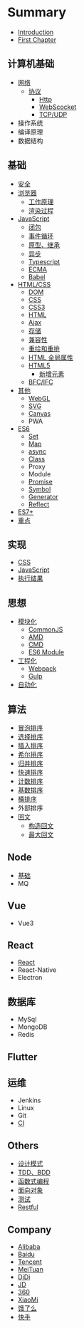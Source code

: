 # Summary

* [Introduction](README.md)
* [First Chapter](chapter1.md)

## 计算机基础

* [网络](/computer/network/README.md)
  * [协议](/computer/network/protocol/README.md)
    * [Http](/computer/network/protocol/http.md)
    * [WebScocket](/computer/network/protocol/webscocket.md)
    * [TCP/UDP](/computer/network/protocol/tcpudp.md)
* 操作系统
* 编译原理
* 数据结构

## 基础

* [安全](/base/security/README.md)
* [浏览器](/base/browser/README.md)
  * [工作原理](/base/browser/liu-lan-qi-gong-zuo-yuan-li.md)
  * [渲染过程](/base/browser/xuan-ran-guo-cheng.md)
* [JavaScript](/base/javascript/README.md)
  * [闭包](base/javascript/bi-bao.md)
  * [事件循环](base/javascript/shi-jian-xun-huan.md)
  * [原型、继承](base/javascript/yuan-xing-3001-ji-cheng.md)
  * [异步](/base/javascript/async.md)
  * [Typescript](/base/javascript/typescript.md)
  * [ECMA](/base/javascript/ecma.md)
  * [Babel](/base/javascript/babel.md)
* [HTML/CSS](/base/css/README.md)
  * [DOM](base/css/dom.md)
  * [CSS](base/css/css.md)
  * [CSS3](base/css/css3.md)
  * [HTML](base/css/html.md)
  * [Ajax](base/css/ajax.md)
  * [存储](base/css/storage.md)
  * [兼容性](base/css/jian-rong-xing.md)
  * [重绘和重排](base/css/zhong-hui-he-zhong-pai.md)
  * [HTML 全局属性](base/css/html-quan-ju-shu-xing.md)
  * [HTML5](base/css/html5.md)
    * [新增元素](base/css/html5/xin-zeng-yuan-su.md)
  * [BFC/IFC](base/css/bfcifc.md)
* [其他](/base/others/README.md)
  * [WebGL](base/others/webgl.md)
  * [SVG](base/others/svg.md)
  * [Canvas](base/others/canvas.md)
  * PWA
* [ES6](/base/es6/README.md)
  * [Set](base/es6/set.md)
  * [Map](base/es6/map.md)
  * [async](base/es6/async.md)
  * [Class](base/es6/class.md)
  * Proxy
  * Module
  * [Promise](base/es6/promise.md)
  * [Symbol](base/es6/symbol.md)
  * [Generator](base/es6/generator.md)
  * [Reflect](base/es6/reflect.md)
* [ES7+](base/security/es7+.md)
* [重点](base/security/zhong-dian.md)

## 实现

* [CSS](/code/CSS/README.md)
* [JavaScript](/code/JavaScript/README.md)
* [执行结果](code/zhi-xing-jie-guo.md)

## 思想

* [模块化](/thinking/modularity/README.md)
  * [CommonJS](thinking/modularity/commonjs.md)
  * [AMD](thinking/modularity/amd.md)
  * [CMD](thinking/modularity/cmd.md)
  * [ES6 Module](thinking/modularity/es6-module.md)
* [工程化](/thinking/engineering/README.md)
  * [Webpack](thinking/engineering/webpack.md)
  * [Gulp](thinking/engineering/gulp.md)
* [自动化](/thinking/automation/README.md)

## 算法

* [冒泡排序](suan-fa/mao-pao-pai-xu.md)
* [选择排序](suan-fa/xuan-ze-pai-xu.md)
* [插入排序](suan-fa/cha-ru-pai-xu.md)
* [希尔排序](suan-fa/xi-er-pai-xu.md)
* [归并排序](suan-fa/gui-bing-pai-xu.md)
* [快速排序](suan-fa/kuai-su-pai-xu.md)
* [计数排序](suan-fa/ji-shu-pai-xu.md)
* [基数排序](/suan-fa/RadixSort.md)
* [桶排序](suan-fa/tong-pai-xu.md)
* 外部排序
* [回文](suan-fa/hui-wen.md)
  * [构造回文](/suan-fa/plalindrome/gou-zao-hui-wen.md)
  * [最大回文](suan-fa/plalindrome/zui-da-hui-wen.md)

## Node

* [基础](/node/README.md)
* MQ

## Vue

* Vue3

## React

* [React](react/react.md)
* React-Native
* Electron

## 数据库

* MySql
* MongoDB
* Redis

## Flutter

## 运维

* Jenkins
* Linux
* Git
* [CI](others/ci.md)

## Others

* [设计模式](/others/design_mode.md)
* [TDD、BDD](/others/tdd.md)
* [函数式编程](/others/functional.md)
* [面向对象](/others/oop.md)
* [测试](/others/test.md)
* [Restful](others/restful.md)

## Company

* [Alibaba](/Company/Alibaba.md)
* [Baidu](Company/baidu.md)
* [Tencent](Company/tencent.md)
* [MeiTuan](Company/meituan.md)
* [DiDi](Company/didi.md)
* [JD](Company/jd.md)
* [360](Company/360.md)
* [XiaoMi](Company/xiaomi.md)
* [饿了么](Company/e-le-yao.md)
* [快手](Company/kuai-shou.md)

